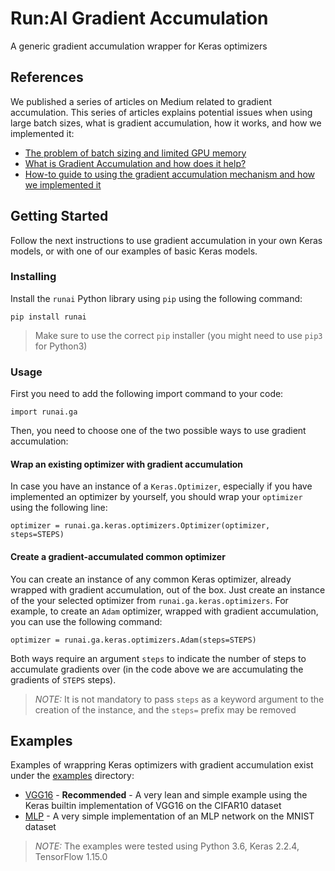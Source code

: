 # Run:AI Gradient Accumulation

A generic gradient accumulation wrapper for Keras optimizers

## References

We published a series of articles on Medium related to gradient accumulation. This series of articles explains potential issues when using large batch sizes, what is gradient accumulation, how it works, and how we implemented it:

* [The problem of batch sizing and limited GPU memory](https://towardsdatascience.com/how-to-break-gpu-memory-boundaries-even-with-large-batch-sizes-7a9c27a400ce?source=friends_link&sk=74a7a2793da909c1194c0add818c7fd3)
* [What is Gradient Accumulation and how does it help?](https://towardsdatascience.com/what-is-gradient-accumulation-in-deep-learning-ec034122cfa?source=friends_link&sk=28226e1d0ffa7e450d7dffa8d5b9cff6)
* [How-to guide to using the gradient accumulation mechanism and how we implemented it](https://towardsdatascience.com/how-to-easily-use-gradient-accumulation-in-keras-models-fa02c0342b60?source=friends_link&sk=ff9137c1c7fa5bbfc4c4e09bacc0273b)

## Getting Started

Follow the next instructions to use gradient accumulation in your own Keras models, or with one of our examples of basic Keras models.

### Installing

Install the `runai` Python library using `pip` using the following command:

```
pip install runai
```

> Make sure to use the correct `pip` installer (you might need to use `pip3` for Python3)

### Usage

First you need to add the following import command to your code:

```
import runai.ga
```

Then, you need to choose one of the two possible ways to use gradient accumulation:

#### Wrap an existing optimizer with gradient accumulation

In case you have an instance of a `Keras.Optimizer`, especially if you have implemented an optimizer by yourself, you should wrap your `optimizer` using the following line:

```
optimizer = runai.ga.keras.optimizers.Optimizer(optimizer, steps=STEPS)
```

#### Create a gradient-accumulated common optimizer

You can create an instance of any common Keras optimizer, already wrapped with gradient accumulation, out of the box. Just create an instance of the your selected optimizer from `runai.ga.keras.optimizers`. For example, to create an `Adam` optimizer, wrapped with gradient accumulation, you can use the following command:

```
optimizer = runai.ga.keras.optimizers.Adam(steps=STEPS)
```

Both ways require an argument `steps` to indicate the number of steps to accumulate gradients over (in the code above we are accumulating the gradients of `STEPS` steps).

> *NOTE:* It is not mandatory to pass `steps` as a keyword argument to the creation of the instance, and the `steps=` prefix may be removed

## Examples

Examples of wrappring Keras optimizers with gradient accumulation exist under the [examples](../../examples/ga/keras) directory:

* [VGG16](../../examples/ga/keras/vgg16.py) - **Recommended** - A very lean and simple example using the Keras builtin implementation of VGG16 on the CIFAR10 dataset
* [MLP](../../examples/ga/keras/mlp.py) - A very simple implementation of an MLP network on the MNIST dataset

> *NOTE:* The examples were tested using Python 3.6, Keras 2.2.4, TensorFlow 1.15.0
